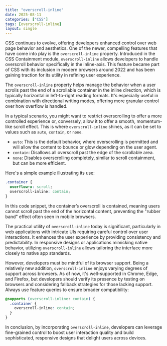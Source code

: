 ```yaml
---
title: "overscroll-inline"
date: 2025-08-11
categories: ["CSS"]
tags: [overscroll-inline]
layout: single
---
```


CSS continues to evolve, offering developers enhanced control over web page behavior and aesthetics. One of the newer, compelling features that have come into play is the `overscroll-inline` property. Introduced in the CSS Containment module, `overscroll-inline` allows developers to handle overscroll behavior specifically in the inline-axis. This feature became part of CSS with its inclusion in modern browsers around 2022 and has been gaining traction for its utility in refining user experience.

The `overscroll-inline` property helps manage the behavior when a user scrolls past the end of a scrollable container in the inline direction, which is typically horizontal in left-to-right reading formats. It's especially useful in combination with directional writing modes, offering more granular control over how overflow is handled.

In a typical scenario, you might want to restrict overscrolling to offer a more controlled experience or, conversely, allow it to offer a smooth, momentum-like scroll effect. This is where `overscroll-inline` shines, as it can be set to values such as `auto`, `contain`, or `none`.

- `auto`: This is the default behavior, where overscrolling is permitted and will allow the content to bounce or glow depending on the user agent.
- `contain`: Disallows all overscroll past the edge of the scrollable area.
- `none`: Disables overscrolling completely, similar to scroll containment, but can be more efficient.

Here's a simple example illustrating its use:

```css
.container {
  overflow-x: scroll;
  overscroll-inline: contain;
}
```
In this code snippet, the container’s overscroll is contained, meaning users cannot scroll past the end of the horizontal content, preventing the "rubber band" effect often seen in mobile browsers.

The practical utility of `overscroll-inline` today is significant, particularly in web applications with intricate UIs requiring careful control over user interactions. It enhances the user experience by providing consistency and predictability. In responsive designs or applications mimicking native behavior, utilizing `overscroll-inline` allows tailoring the interface more closely to native app standards.

However, developers must be mindful of its browser support. Being a relatively new addition, `overscroll-inline` enjoys varying degrees of support across browsers. As of now, it's well-supported in Chrome, Edge, and Firefox, but developers should verify its presence by testing on browsers and considering fallback strategies for those lacking support. Always use feature queries to ensure broader compatibility:

```css
@supports (overscroll-inline: contain) {
  .container {
    overscroll-inline: contain;
  }
}
```

In conclusion, by incorporating `overscroll-inline`, developers can leverage fine-grained control to boost user interaction quality and build sophisticated, responsive designs that delight users across devices.
